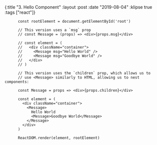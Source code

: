 {:title "3. Hello Component"
 :layout :post
 :date "2019-08-04"
 :klipse true
 :tags  ["react"]}

<script src="https://unpkg.com/react@16.0.0-rc.3/umd/react.production.min.js"></script>
<script src="https://unpkg.com/react-dom@16.0.0-rc.3/umd/react-dom.production.min.js"></script>

```klipse-jsx
      const rootElement = document.getElementById('root')

      // This version uses a `msg` prop
      // const Message = (props) => <div>{props.msg}</div>

      // const element = (
      //   <div className="container">
      //     <Message msg="Hello World" />
      //     <Message msg="Goodbye World" />
      //   </div>
      // )

      // This version uses the `children` prop, which allows us to
      // use <Message> similarly to HTML, allowing us to nest components:

      const Message = props => <div>{props.children}</div>

      const element = (
        <div className="container">
          <Message>
            Hello World
            <Message>Goodbye World</Message>
          </Message>
        </div>
      )

      ReactDOM.render(element, rootElement)
```

<div id="root"</div>
